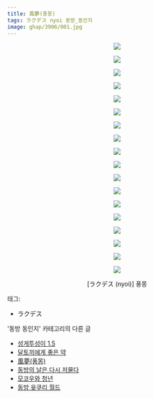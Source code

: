 ```yaml
---
title: 風夢(풍몽)
tags: ラクデス nyoi 동방_동인지
image: ghap/3906/001.jpg
---
```

<div class="article">
<p style="text-align: center; clear: none; float: none;"><img src="{{ site.nasurl }}/ghap/3906/001.jpg"/></p>
<p style="text-align: center; clear: none; float: none;"><img src="{{ site.nasurl }}/ghap/3906/002.jpg"/></p>
<p style="text-align: center; clear: none; float: none;"><img src="{{ site.nasurl }}/ghap/3906/003.jpg"/></p>
<p style="text-align: center; clear: none; float: none;"><img src="{{ site.nasurl }}/ghap/3906/004.jpg"/></p>
<p style="text-align: center; clear: none; float: none;"><img src="{{ site.nasurl }}/ghap/3906/005.jpg"/></p>
<p style="text-align: center; clear: none; float: none;"><img src="{{ site.nasurl }}/ghap/3906/006.jpg"/></p>
<p style="text-align: center; clear: none; float: none;"><img src="{{ site.nasurl }}/ghap/3906/007.jpg"/></p>
<p style="text-align: center; clear: none; float: none;"><img src="{{ site.nasurl }}/ghap/3906/008.jpg"/></p>
<p style="text-align: center; clear: none; float: none;"><img src="{{ site.nasurl }}/ghap/3906/009.jpg"/></p>
<p style="text-align: center; clear: none; float: none;"><img src="{{ site.nasurl }}/ghap/3906/010.jpg"/></p>
<p style="text-align: center; clear: none; float: none;"><img src="{{ site.nasurl }}/ghap/3906/011.jpg"/></p>
<p style="text-align: center; clear: none; float: none;"><img src="{{ site.nasurl }}/ghap/3906/012.jpg"/></p>
<p style="text-align: center; clear: none; float: none;"><img src="{{ site.nasurl }}/ghap/3906/013.jpg"/></p>
<p style="text-align: center; clear: none; float: none;"><img src="{{ site.nasurl }}/ghap/3906/014.jpg"/></p>
<p style="text-align: center; clear: none; float: none;"><img src="{{ site.nasurl }}/ghap/3906/015.jpg"/></p>
<p style="text-align: center; clear: none; float: none;"><img src="{{ site.nasurl }}/ghap/3906/016.jpg"/></p>
<p style="text-align: center; clear: none; float: none;"><img src="{{ site.nasurl }}/ghap/3906/017.jpg"/></p>
<p style="text-align: center; clear: none; float: none;"><img src="{{ site.nasurl }}/ghap/3906/018.jpg"/></p>
<p style="text-align: center; clear: none; float: none;">[ラクデス (nyoi)] 풍몽</p>
</div><div class="tagTrail">
<p>태그: </p>
<ul>
<li>ラクデス</li>
</ul>
</div><div class="another">
<p>'동방 동인지' 카테고리의 다른 글</p>
<ul>
<li><a href="/2017-10-23-ghap_3908">성게투성이 1.5</a></li>
<li><a href="/2017-10-23-ghap_3907">달토끼에게 좋은 약</a></li>
<li><a href="/2017-10-23-ghap_3906">風夢(풍몽)</a></li>
<li><a href="/2017-10-23-ghap_3905">동방의 날은 다시 저물다</a></li>
<li><a href="/2017-10-23-ghap_3904">모코우와 청년</a></li>
<li><a href="/2017-10-23-ghap_3903">동방 윳쿠리 월드</a></li>
</ul>
</div><div class="cb_module cb_fluid">
<div class="cb_wrt cb_profile">
</div><!-- commentList close -->
</div>
